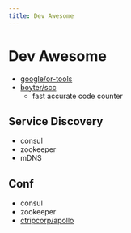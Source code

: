 ```yaml
---
title: Dev Awesome
---
```


# Dev Awesome

- [google/or-tools](https://github.com/google/or-tools)
- [boyter/scc](https://github.com/boyter/scc)
  - fast accurate code counter

## Service Discovery
- consul
- zookeeper
- mDNS

## Conf

- consul
- zookeeper
- [ctripcorp/apollo](https://github.com/ctripcorp/apollo)
